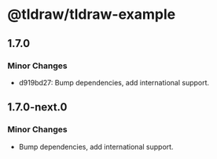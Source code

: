 # @tldraw/tldraw-example

## 1.7.0

### Minor Changes

- d919bd27: Bump dependencies, add international support.

## 1.7.0-next.0

### Minor Changes

- Bump dependencies, add international support.

